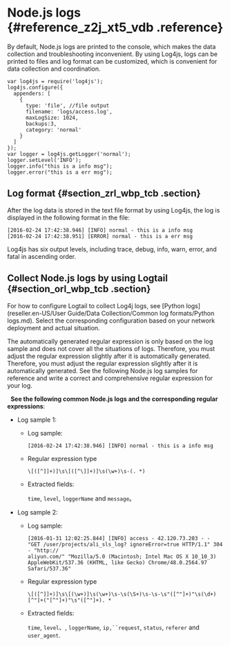 # Node.js logs {#reference_z2j_xt5_vdb .reference}

By default, Node.js logs are printed to the console, which makes the data collection and troubleshooting inconvenient. By using Log4js, logs can be printed to files and log format can be customized, which is convenient for data collection and coordination.

```
var log4js = require('log4js');
log4js.configure({
  appenders: [
    {   
      type: 'file', //file output
      filename: 'logs/access.log', 
      maxLogSize: 1024,
      backups:3,
      category: 'normal' 
    }   
  ]
});
var logger = log4js.getLogger('normal');
logger.setLevel('INFO');
logger.info("this is a info msg");
logger.error("this is a err msg");
```

## Log format {#section_zrl_wbp_tcb .section}

After the log data is stored in the text file format by using Log4js, the log is displayed in the following format in the file:

```
[2016-02-24 17:42:38.946] [INFO] normal - this is a info msg
[2016-02-24 17:42:38.951] [ERROR] normal - this is a err msg
```

Log4js has six output levels, including trace, debug, info, warn, error, and fatal in ascending order.

## Collect Node.js logs by using Logtail {#section_orl_wbp_tcb .section}

For how to configure Logtail to collect Log4j logs, see [Python logs](reseller.en-US/User Guide/Data Collection/Common log formats/Python logs.md). Select the corresponding configuration based on your network deployment and actual situation. 

The automatically generated regular expression is only based on the log sample and does not cover all the situations of logs. Therefore, you must adjust the regular expression slightly after it is automatically generated. Therefore, you must adjust the regular expression slightly after it is automatically generated. See the following Node.js log samples for reference and write a correct and comprehensive regular expression for your log.

  **See the following common Node.js logs and the corresponding regular expressions**:

-   Log sample 1:
    -   Log sample:

        ```
        [2016-02-24 17:42:38.946] [INFO] normal - this is a info msg
        ```

    -   Regular expression type

        ```
        \[([^]]+)]\s\[([^\]]+)]\s(\w+)\s-(. *)
        ```

    -   Extracted fields:

        `time`, `level`, `loggerName` and `message`。


-   Log sample 2:
    -   Log sample:

        ```
        [2016-01-31 12:02:25.844] [INFO] access - 42.120.73.203 - - "GET /user/projects/ali_sls_log? ignoreError=true HTTP/1.1" 304 - "http://
        aliyun.com/" "Mozilla/5.0 (Macintosh; Intel Mac OS X 10_10_3) AppleWebKit/537.36 (KHTML, like Gecko) Chrome/48.0.2564.97 Safari/537.36"
        ```

    -   Regular expression type

        ```
        \[([^]]+)]\s\[(\w+)]\s(\w+)\s-\s(\S+)\s-\s-\s"([^"]+)"\s(\d+)[^"]+("[^"]+)"\s"([^"]+). *
        ```

    -   Extracted fields:

        `time`, `level`、, `loggerName`, `ip,``request`, `status`, `referer` and `user_agent`.


